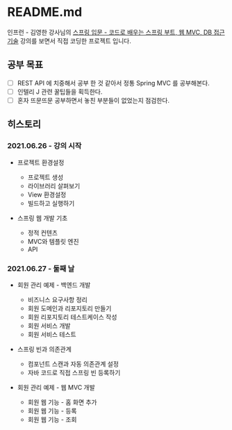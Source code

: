 # README.md

인프런 - 김영한 강사님의 [스프링 입문 - 코드로 배우는 스프링 부트, 웹 MVC, DB 접근 기술](https://www.inflearn.com/course/%EC%8A%A4%ED%94%84%EB%A7%81-%EC%9E%85%EB%AC%B8-%EC%8A%A4%ED%94%84%EB%A7%81%EB%B6%80%ED%8A%B8/dashboard) 강의를 보면서 직접 코딩한 프로젝트 입니다.

## 공부 목표

- [ ] REST API 에 치중해서 공부 한 것 같아서 정통 Spring MVC 를 공부해본다.
- [ ] 인텔리 J 관련 꿀팁들을 획득한다.
- [ ] 혼자 뜨문뜨문 공부하면서 놓친 부분들이 없었는지 점검한다.

## 히스토리

### 2021.06.26 - 강의 시작

- 프로젝트 환경설정
  - 프로젝트 생성
  - 라이브러리 살펴보기
  - View 환경설정
  - 빌드하고 실행하기
    
- 스프링 웹 개발 기초
  - 정적 컨텐츠
  - MVC와 템플릿 엔진
  - API
  
### 2021.06.27 - 둘째 날

- 회원 관리 예제 - 백엔드 개발
  - 비즈니스 요구사항 정리
  - 회원 도메인과 리포지토리 만들기
  - 회원 리포지토리 테스트케이스 작성
  - 회원 서비스 개발
  - 회원 서비스 테스트
  
- 스프링 빈과 의존관계
  - 컴포넌트 스캔과 자동 의존관계 설정
  - 자바 코드로 직접 스프링 빈 등록하기
  
- 회원 관리 예제 - 웹 MVC 개발
  - 회원 웹 기능 - 홈 화면 추가
  - 회원 웹 기능 - 등록
  - 회원 웹 기능 - 조회
  
